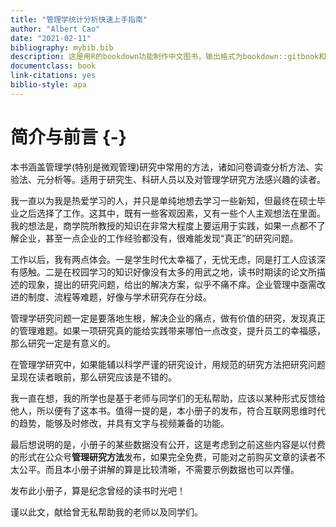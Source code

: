 ```yaml
---
title: "管理学统计分析快速上手指南"
author: "Albert Cao"
date: "2021-02-11"
bibliography: mybib.bib
description: 这是用R的bookdown功能制作中文图书，输出格式为bookdown::gitbook和bookdown::pdf_book.
documentclass: book
link-citations: yes
biblio-style: apa
---
```




# 简介与前言 {-}

本书涵盖管理学(特别是微观管理)研究中常用的方法，诸如问卷调查分析方法、实验法、元分析等。适用于研究生、科研人员以及对管理学研究方法感兴趣的读者。

我一直以为我是热爱学习的人，并只是单纯地想去学习一些新知，但最终在硕士毕业之后选择了工作。这其中，既有一些客观因素，又有一些个人主观想法在里面。我的想法是，商学院所教授的知识在非常大程度上要运用于实践，如果一点都不了解企业，甚至一点企业的工作经验都没有，很难能发现“真正”的研究问题。

工作以后，我有两点体会。一是学生时代太幸福了，无忧无虑，同是打工人应该深有感触。二是在校园学习的知识好像没有太多的用武之地，读书时期读的论文所描述的现象，提出的研究问题，给出的解决方案，似乎不痛不痒。企业管理中亟需改进的制度、流程等难题，好像与学术研究存在分歧。

管理学研究问题一定是要落地生根，解决企业的痛点，做有价值的研究，发现真正的管理难题。如果一项研究真的能给实践带来哪怕一点改变，提升员工的幸福感，那么研究一定是有意义的。

在管理学研究中，如果能辅以科学严谨的研究设计，用规范的研究方法把研究问题呈现在读者眼前，那么研究应该是不错的。

我一直在想，我的所学也是基于老师与同学们的无私帮助，应该以某种形式反馈给他人，所以便有了这本书。值得一提的是，本小册子的发布，符合互联网思维时代的趋势，能够及时修改，并具有文字与视频兼备的功能。

最后想说明的是，小册子的某些数据没有公开，这是考虑到之前这些内容是以付费的形式在公众号**管理研究方法**发布，如果完全免费，可能对之前购买文章的读者不太公平。而且本小册子讲解的算是比较清晰，不需要示例数据也可以弄懂。

发布此小册子，算是纪念曾经的读书时光吧！

谨以此文，献给曾无私帮助我的老师以及同学们。
